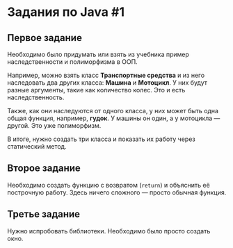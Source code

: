 # Задания по Java #1

## Первое задание

Необходимо было придумать или взять из учебника пример наследственности и полиморфизма в ООП.

Например, можно взять класс **Транспортные средства** и из него наследовать два других класса: **Машина** и **Мотоцикл**. У них будут разные аргументы, такие как количество колес. Это и есть наследственность.

Также, как они наследуются от одного класса, у них может быть одна общая функция, например, **гудок**. У машины он один, а у мотоцикла — другой. Это уже полиморфизм.

В итоге, нужно создать три класса и показать их работу через статический метод.

## Второе задание

Необходимо создать функцию с возвратом (`return`) и объяснить её построчную работу. Здесь ничего сложного — просто обычная функция.

## Третье задание

Нужно испробовать библиотеки. Необходимо было просто создать окно.
